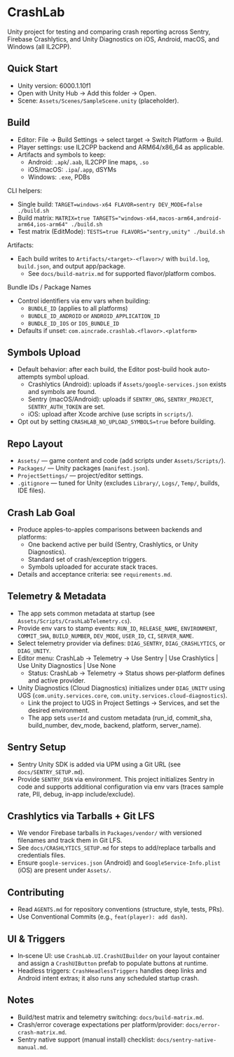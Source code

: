 # CrashLab

Unity project for testing and comparing crash reporting across Sentry, Firebase Crashlytics, and Unity Diagnostics on iOS, Android, macOS, and Windows (all IL2CPP).

## Quick Start
- Unity version: 6000.1.10f1
- Open with Unity Hub → Add this folder → Open.
- Scene: `Assets/Scenes/SampleScene.unity` (placeholder).

## Build
- Editor: File → Build Settings → select target → Switch Platform → Build.
- Player settings: use IL2CPP backend and ARM64/x86_64 as applicable.
- Artifacts and symbols to keep:
  - Android: `.apk`/`.aab`, IL2CPP line maps, `.so`
  - iOS/macOS: `.ipa`/`.app`, dSYMs
  - Windows: `.exe`, PDBs

CLI helpers:
- Single build: `TARGET=windows-x64 FLAVOR=sentry DEV_MODE=false ./build.sh`
- Build matrix: `MATRIX=true TARGETS="windows-x64,macos-arm64,android-arm64,ios-arm64" ./build.sh`
- Test matrix (EditMode): `TESTS=true FLAVORS="sentry,unity" ./build.sh`

Artifacts:
- Each build writes to `Artifacts/<target>-<flavor>/` with `build.log`, `build.json`, and output app/package.
  - See `docs/build-matrix.md` for supported flavor/platform combos.

Bundle IDs / Package Names
- Control identifiers via env vars when building:
  - `BUNDLE_ID` (applies to all platforms)
  - `BUNDLE_ID_ANDROID` or `ANDROID_APPLICATION_ID`
  - `BUNDLE_ID_IOS` or `IOS_BUNDLE_ID`
- Defaults if unset: `com.aincrade.crashlab.<flavor>.<platform>`

## Symbols Upload
- Default behavior: after each build, the Editor post-build hook auto-attempts symbol upload.
  - Crashlytics (Android): uploads if `Assets/google-services.json` exists and symbols are found.
  - Sentry (macOS/Android): uploads if `SENTRY_ORG`, `SENTRY_PROJECT`, `SENTRY_AUTH_TOKEN` are set.
  - iOS: upload after Xcode archive (use scripts in `scripts/`).
- Opt out by setting `CRASHLAB_NO_UPLOAD_SYMBOLS=true` before building.

## Repo Layout
- `Assets/` — game content and code (add scripts under `Assets/Scripts/`).
- `Packages/` — Unity packages (`manifest.json`).
- `ProjectSettings/` — project/editor settings.
- `.gitignore` — tuned for Unity (excludes `Library/`, `Logs/`, `Temp/`, builds, IDE files).

## Crash Lab Goal
- Produce apples-to-apples comparisons between backends and platforms:
  - One backend active per build (Sentry, Crashlytics, or Unity Diagnostics).
  - Standard set of crash/exception triggers.
  - Symbols uploaded for accurate stack traces.
- Details and acceptance criteria: see `requirements.md`.

## Telemetry & Metadata
- The app sets common metadata at startup (see `Assets/Scripts/CrashLabTelemetry.cs`).
- Provide env vars to stamp events: `RUN_ID`, `RELEASE_NAME`, `ENVIRONMENT`, `COMMIT_SHA`, `BUILD_NUMBER`, `DEV_MODE`, `USER_ID`, `CI`, `SERVER_NAME`.
- Select telemetry provider via defines: `DIAG_SENTRY`, `DIAG_CRASHLYTICS`, or `DIAG_UNITY`.
- Editor menu: CrashLab → Telemetry → Use Sentry | Use Crashlytics | Use Unity Diagnostics | Use None
  - Status: CrashLab → Telemetry → Status shows per‑platform defines and active provider.
- Unity Diagnostics (Cloud Diagnostics) initializes under `DIAG_UNITY` using UGS (`com.unity.services.core`, `com.unity.services.cloud-diagnostics`).
  - Link the project to UGS in Project Settings → Services, and set the desired environment.
  - The app sets `userId` and custom metadata (run_id, commit_sha, build_number, dev_mode, backend, platform, server_name).

## Sentry Setup
- Sentry Unity SDK is added via UPM using a Git URL (see `docs/SENTRY_SETUP.md`).
- Provide `SENTRY_DSN` via environment. This project initializes Sentry in code and supports additional configuration via env vars (traces sample rate, PII, debug, in‑app include/exclude).

## Crashlytics via Tarballs + Git LFS
- We vendor Firebase tarballs in `Packages/vendor/` with versioned filenames and track them in Git LFS.
- See `docs/CRASHLYTICS_SETUP.md` for steps to add/replace tarballs and credentials files.
- Ensure `google-services.json` (Android) and `GoogleService-Info.plist` (iOS) are present under `Assets/`.

## Contributing
- Read `AGENTS.md` for repository conventions (structure, style, tests, PRs).
- Use Conventional Commits (e.g., `feat(player): add dash`).

## UI & Triggers
- In‑scene UI: use `CrashLab.UI.CrashUIBuilder` on your layout container and assign a `CrashUIButton` prefab to populate buttons at runtime.
- Headless triggers: `CrashHeadlessTriggers` handles deep links and Android intent extras; it also runs any scheduled startup crash.

## Notes
- Build/test matrix and telemetry switching: `docs/build-matrix.md`.
- Crash/error coverage expectations per platform/provider: `docs/error-crash-matrix.md`.
- Sentry native support (manual install) checklist: `docs/sentry-native-manual.md`.
